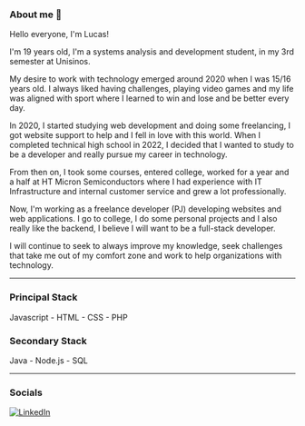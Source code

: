 ### About me 👋

Hello everyone, I'm Lucas!

I'm 19 years old, I'm a systems analysis and development student, in my 3rd semester at Unisinos.

My desire to work with technology emerged around 2020 when I was 15/16 years old. I always liked having challenges, playing video games and my life was aligned with sport where I learned to win and lose and be better every day.

In 2020, I started studying web development and doing some freelancing, I got website support to help and I fell in love with this world. When I completed technical high school in 2022, I decided that I wanted to study to be a developer and really pursue my career in technology.

From then on, I took some courses, entered college, worked for a year and a half at HT Micron Semiconductors where I had experience with IT Infrastructure and internal customer service and grew a lot professionally.

Now, I'm working as a freelance developer (PJ) developing websites and web applications. I go to college, I do some personal projects and I also really like the backend, I believe I will want to be a full-stack developer.

I will continue to seek to always improve my knowledge, seek challenges that take me out of my comfort zone and work to help organizations with technology.

-----------------------------------------------------------------------------

### Principal Stack
Javascript - HTML - CSS - PHP

### Secondary Stack
Java - Node.js - SQL

------------------------------------------------------------------------


### Socials 
[![LinkedIn](https://img.shields.io/badge/LinkedIn-%230077B5.svg?logo=linkedin&logoColor=white)](https://www.linkedin.com/in/lucas-ritter-dias-083631262/) 




